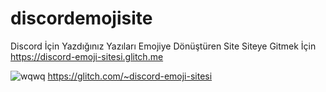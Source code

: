 # discordemojisite
Discord İçin Yazdığınız Yazıları Emojiye Dönüştüren Site
Siteye Gitmek İçin https://discord-emoji-sitesi.glitch.me




![wqwq](https://user-images.githubusercontent.com/69609561/112793013-2fa35380-906d-11eb-9ba8-360f051e85f5.png)
https://glitch.com/~discord-emoji-sitesi

